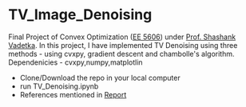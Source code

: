 # TV_Image_Denoising
Final Project of Convex Optimization ([EE 5606](https://people.iith.ac.in/shashankvatedka/html/courses/2023/EE5606/course_details.html)) under [Prof. Shashank Vadetka](https://people.iith.ac.in/shashankvatedka/html/home.html). In this project, I have implemented TV Denoising using three methods - using cvxpy, gradient descent and chambolle's algorithm. </br>
Dependenicies - cvxpy,numpy,matplotlin
- Clone/Download the repo in your local computer
- run TV_Denoising.ipynb
- References mentioned in [Report]()

